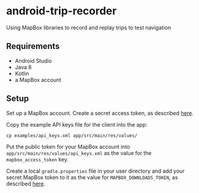 # android-trip-recorder

Using MapBox libraries to record and replay trips to test navigation

## Requirements

 - Android Studio
 - Java 8
 - Kotlin
 - a MapBox account


## Setup

Set up a MapBox account. Create a secret access token, as described [here](https://docs.mapbox.com/android/beta/navigation/overview/#configure-credentials).

Copy the example API keys file for the client into the app:

`cp examples/api_keys.xml app/src/main/res/values/`

Put the public token for your MapBox account into `app/src/main/res/values/api_keys.xml` as the value for the `mapbox_access_token` key.

Create a local `gradle.properties` file in your user directory and add your secret MapBox token to it as the value for `MAPBOX_DOWNLOADS_TOKEN`, as described [here](https://docs.mapbox.com/android/beta/navigation/overview/#configure-your-secret-token).
